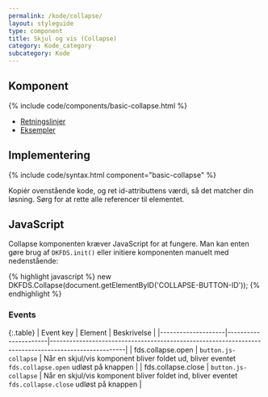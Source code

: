 ```yaml
---
permalink: /kode/collapse/
layout: styleguide
type: component
title: Skjul og vis (Collapse)
category: Kode_category
subcategory: Kode
---
```


## Komponent
<div>
{% include code/components/basic-collapse.html %}
</div>

<ul class="nobullet-list mt-7">
    <li><a href="/komponenter/buttons/#retningslinjer">Retningslinjer</a></li>
    <li><a href="/komponenter/buttons/">Eksempler</a></li>
</ul>

## Implementering

{% include code/syntax.html component="basic-collapse" %}

Kopiér ovenstående kode, og ret id-attributtens værdi, så det matcher din løsning. Sørg for at rette alle referencer til elementet.

## JavaScript

Collapse komponenten kræver JavaScript for at fungere. Man kan enten gøre brug af `DKFDS.init()` eller initiere komponenten manuelt med nedenstående:

{% highlight javascript %}
new DKFDS.Collapse(document.getElementByID('COLLAPSE-BUTTON-ID'));
{% endhighlight %}

### Events

{:.table}
| Event key          | Element              | Beskrivelse                                                                                         |
|--------------------|----------------------|-----------------------------------------------------------------------------------------------------|
| fds.collapse.open  | `button.js-collapse` | Når en skjul/vis komponent bliver foldet ud, bliver eventet `fds.collapse.open` udløst på knappen   |
| fds.collapse.close | `button.js-collapse` | Når en skjul/vis komponent bliver foldet ind, bliver eventet `fds.collapse.close` udløst på knappen |
